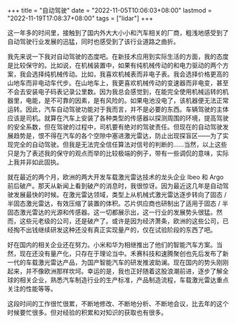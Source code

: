 +++
title = "自动驾驶"
date = "2022-11-05T10:06:03+08:00"
lastmod = "2022-11-19T17:08:37+08:00"
tags = ["lidar"]
+++

这一年多的时间里，接触到了国内外大大小小和汽车相关的厂商，粗浅地感受到了自动驾驶行业发展的迅猛，同时也感受到了该行业道路之曲折。

我先来说一下我对自动驾驶的态度吧。在新技术应用到实际生活的方面，我的态度是比较保守的。比如说，在机械装置中，如果有纯机械传动的和电力驱动的两个方案，我会选择纯机械传动。比如，我喜欢机械表而非电子表。我会选择价格更高的山地车而非电动车代步。在山地车上，我更喜欢机械传动的变速器而非电变，甚至不会去安装电子码表记录公里数。因为我总会感觉到，在能完全使用机械运转的机器里，电能，是不可靠的因素，是有风险的。如果电池没电了，该机器便无法正常运转。因此，汽车自动驾驶功能对于我而言，并不是必要的东西。车辆驾驶的主体应该是司机。就算在汽车上安装了各种类型的传感器以探测周围的环境，提高驾驶的安全系数，但在驾驶的过程中，司机要有绝对的驾驶责任。但现在的自动驾驶发展趋势是，恨不得在汽车的各个空隙中塞进激光雷达，防止出现探盲区——为了实现完全的自动驾驶。但我是无法完全信任算法对信号的判断的……当然，以上这些只是为了表述我的保守的观点而举的比较极端的例子，带有一些调侃的意味，实际上我并非如此固执。

就在最近的两个月，欧洲的两大开发车载激光雷达技术的龙头企业 Ibeo 和 Argo 前后破产。那天从新闻上看到破产的消息时，我很惊讶。因为最近这几年是自动驾驶发展最快的时候。在激光雷达领域，类型上从机械式激光雷达逐步转向了固态 / 半固态激光雷达，有效压缩了装置的体积。芯片供应商也研制出了适用于固态  / 半固态激光雷达的光源和传感器。这一切都展示出，这一行业的发展势头很猛。然而，这些元老级的公司，还是破产了。或许是因为经济萧条，欧洲的这些公司，已经掏不出钱继续研发这种还没有真正实现量产的，仅在试验阶段的东西了吧。

好在国内的相关企业还在努力。小米和华为相继推出了他们的智能汽车方案。当然，现在还没有量产化，只存在于理论当中。禾赛科技和速腾聚创也先后发布了新一代的车载激光雷达产品，为国产智能汽车的研发推波助澜。现在国内的势头刚刚起来，并不像欧洲那样坎坷。幸运的是，我也正好随着这股浪潮前进，逐步了解全球的相关企业，熟悉汽车制造行业的生产标准，产品制造流程，车载激光雷达重点关注的性能等等。

这段时间的工作很忙很累，不断地修改、不断地分析、不断地会议，比去年的这个时候要忙很多。但对经验的积累和对知识的获取也有很多。